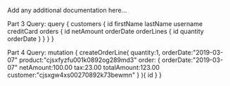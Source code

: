Add any additional documentation here...

Part 3 Query:
query {
  customers {
    id
    firstName
    lastName
    username
    creditCard
    orders {
      id
      netAmount
      orderDate
      orderLines {
        id
        quantity
        orderDate
      }
    }
  }
}

Part 4 Query:
mutation {
  createOrderLine(
    quantity:1,
    orderDate:"2019-03-07"
    product:"cjsxfyzfu001k0892og289md3"
    order: {
      orderDate:"2019-03-07"
      netAmount:100.00
      tax:23.00
      totalAmount:123.00
      customer:"cjsxgw4xs00270892k73bewmn"
    }
  ){
    id
  }
}